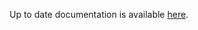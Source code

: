 <!-- DO NOT EDIT THIS FILE MANUALLY -->
<!-- Please read https://github.com/linuxserver/docker-rdesktop/blob/debian-icewm/.github/CONTRIBUTING.md -->
Up to date documentation is available [here](https://github.com/linuxserver/docker-rdesktop/blob/master/README.md).
